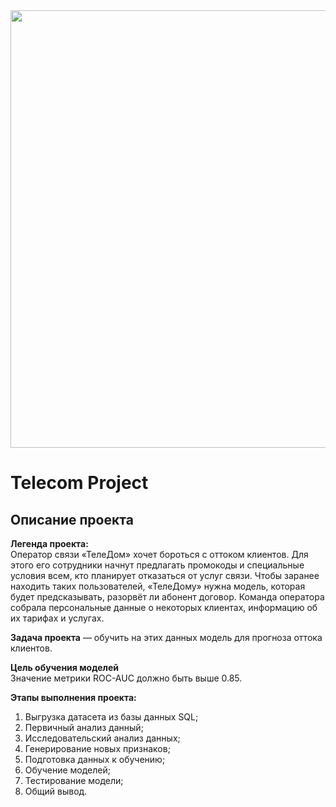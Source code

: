 <div id="header" align="center">
  <img src="https://hsatechnologies.com/img/banner-7.jpg" width="700"/>
</div>  

# Telecom Project  

## Описание проекта  

**Легенда проекта:**  
Оператор связи «ТелеДом» хочет бороться с оттоком клиентов. Для этого его сотрудники начнут предлагать промокоды и специальные условия всем, кто планирует отказаться от услуг связи. Чтобы заранее находить таких пользователей, «ТелеДому» нужна модель, которая будет предсказывать, разорвёт ли абонент договор. Команда оператора собрала персональные данные о некоторых клиентах, информацию об их тарифах и услугах.  
  
**Задача проекта** — обучить на этих данных модель для прогноза оттока клиентов.  

**Цель обучения моделей**  
Значение метрики ROC-AUC должно быть выше 0.85.  

**Этапы выполнения проекта:**  
1. Выгрузка датасета из базы данных SQL;  
2. Первичный анализ данный;  
3. Исследовательский анализ данных;  
4. Генерирование новых признаков;  
5. Подготовка данных к обучению;  
6. Обучение моделей;  
7. Тестирование модели;  
8. Общий вывод.